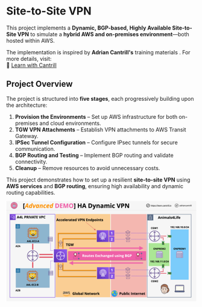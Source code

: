 # Site-to-Site VPN

This project implements a **Dynamic, BGP-based, Highly Available Site-to-Site VPN** to simulate a **hybrid AWS and on-premises environment**—both hosted within AWS.

The implementation is inspired by **Adrian Cantrill's** training materials . For more details, visit:  
🔗 [Learn with Cantrill](https://learn.cantrill.io/)

## Project Overview

The project is structured into **five stages**, each progressively building upon the architecture:

1. **Provision the Environments** – Set up AWS infrastructure for both on-premises and cloud environments.
2. **TGW VPN Attachments** – Establish VPN attachments to AWS Transit Gateway.
3. **IPSec Tunnel Configuration** – Configure IPsec tunnels for secure communication.
4. **BGP Routing and Testing** – Implement BGP routing and validate connectivity.
5. **Cleanup** – Remove resources to avoid unnecessary costs.

This project demonstrates how to set up a resilient **site-to-site VPN** using **AWS services** and **BGP routing**, ensuring high availability and dynamic routing capabilities.

![Architecture](instructions/Architecture.png)